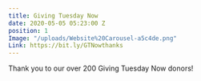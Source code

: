 ```yaml
---
title: Giving Tuesday Now
date: 2020-05-05 05:23:00 Z
position: 1
Image: "/uploads/Website%20Carousel-a5c4de.png"
Link: https://bit.ly/GTNowthanks
---
```


Thank you to our over 200 Giving Tuesday Now donors!